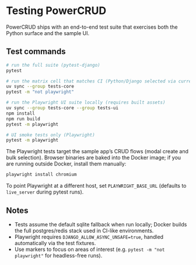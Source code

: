 # Testing PowerCRUD

PowerCRUD ships with an end-to-end test suite that exercises both the Python surface and the sample UI.

## Test commands

```bash
# run the full suite (pytest-django)
pytest

# run the matrix cell that matches CI (Python/Django selected via current environment)
uv sync --group tests-core
pytest -m "not playwright"

# run the Playwright UI suite locally (requires built assets)
uv sync --group tests-core --group tests-ui
npm install
npm run build
pytest -m playwright

# UI smoke tests only (Playwright)
pytest -m playwright
```

The Playwright tests target the sample app’s CRUD flows (modal create and bulk selection). Browser binaries are baked into the Docker image; if you are running outside Docker, install them manually:

```bash
playwright install chromium
```

To point Playwright at a different host, set `PLAYWRIGHT_BASE_URL` (defaults to `live_server` during pytest runs).

## Notes

- Tests assume the default sqlite fallback when run locally; Docker builds the full postgres/redis stack used in CI-like environments.
- Playwright requires `DJANGO_ALLOW_ASYNC_UNSAFE=true`, handled automatically via the test fixtures.
- Use markers to focus on areas of interest (e.g. `pytest -m "not playwright"` for headless-free runs).
